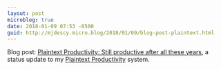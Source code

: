 ```yaml
---
layout: post
microblog: true
date: 2018-01-09 07:53 -0500
guid: http://mjdescy.micro.blog/2018/01/09/blog-post-plaintext.html
---
```

Blog post: [Plaintext Productivity: Still productive after all these years](https://mjdescy.me/2018/01/09/plaintext-productivity-still-productive-after-all-these-years/), a status update to my [Plaintext Productivity](http://plaintext-productivity.net) system.
